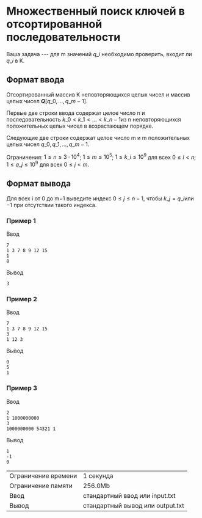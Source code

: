 # Множественный поиск ключей в отсортированной последовательности

Ваша задача --- для m значений $q\_i$​ необходимо проверить, входит ли $q\_i$​ в K.

## Формат ввода

Отсортированный массив K неповторяющихся целых чисел и массив целых чисел ***Q***$[q\_0, \dotsc,q\_{m-1}]$.

Первые две строки ввода содержат целое число n и последовательность $k\_0 \lt k\_1\lt \dotsc \lt k\_{n-1}$​ из n неповторяющихся положительных целых чисел в возрастающем порядке.

Следующие две строки содержат целое число m и m положительных целых чисел $q\_0, q\_1, \dotsc, q\_{m-1}$​.

Ограничения: $1 \le n \le 3 \cdot 10^4$; $1 \le m \le 10^5$; $1 \le k\_i \le 10^9$ для всех $0 \le i \lt n$; $1 \le q\_j \le 10^9$ для всех $0 \le j \lt m$.

## Формат вывода

Для всех i от 0 до m−1 выведите индекс $0 \le j \le n-1$, чтобы $k\_j=q\_i$​ или −1 при отсутствии такого индекса.

### Пример 1

Ввод

    7
    1 3 7 8 9 12 15
    1
    8
    

Вывод

    3
    

### Пример 2

Ввод

    7
    1 3 7 8 9 12 15
    3
    1 12 3
    

Вывод

    0
    5
    1
    

### Пример 3

Ввод

    2
    1 1000000000
    3
    1000000000 54321 1
    

Вывод

    1
    -1
    0
    

<table>
 <tr class="time-limit">
    <td class="property-title">Ограничение времени</td>
    <td>1&nbsp;секунда</td>
 </tr>
 <tr class="memory-limit">
    <td class="property-title">Ограничение памяти</td>
    <td>256.0Mb</td>
 </tr>
 <tr class="input-file">
    <td class="property-title">Ввод</td>
    <td colspan="1">стандартный ввод или input.txt</td>
 </tr>
 <tr class="output-file">
    <td class="property-title">Вывод</td>
    <td colspan="1">стандартный вывод или output.txt</td>
 </tr>
</table>
